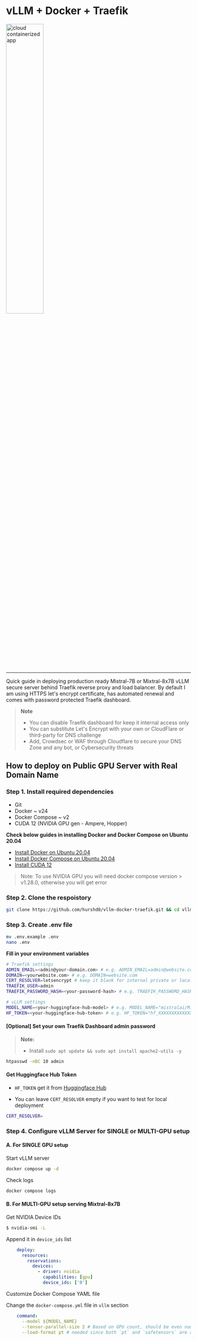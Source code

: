# vLLM + Docker + Traefik 


<img src="https://i.imgur.com/ZBQX3DW.jpeg" alt="cloud containerized app"  width="45%"/>
<hr/>

Quick guide in deploying production ready Mistral-7B or Mixtral-8x7B vLLM secure server behind Traefik reverse proxy and load balancer. By default I am using HTTPS let's encrypt certificate, has automated renewal and comes with password protected Traefik dashboard.

> __Note__  
>
> - You can disable Traefik dashboard for keep it internal access only
> - You can substitute Let's Encrypt with your own or CloudFlare or third-party for DNS challenge
> - Add, Crowdsec or WAF through Cloudflare to secure your DNS Zone and any bot, or Cybersecurity threats   

## How to deploy on Public GPU Server with Real Domain Name

### Step 1. Install required dependencies

- Git
- Docker ~ v24
- Docker Compose ~ v2
- CUDA 12 (NVIDIA GPU gen - Ampere, Hopper) 

**Check below guides in installing Docker and Docker Compose on Ubuntu 20.04**

- [Install Docker on Ubuntu 20.04](https://www.digitalocean.com/community/tutorials/how-to-install-and-use-docker-on-ubuntu-20-04)
- [Install Docker Compose on Ubuntu 20.04](https://www.digitalocean.com/community/tutorials/how-to-install-and-use-docker-compose-on-ubuntu-22-04)
- [Install CUDA 12](https://developer.nvidia.com/cuda-downloads) 

> Note: To use NVIDIA GPU you will need docker compose version > v1.28.0, otherwise you will get error

### Step 2. Clone the respoistory
```bash
git clone https://github.com/hurshd0/vllm-docker-traefik.git && cd vllm-docker-traefik
```

### Step 3. Create .env file 
```bash
mv .env.example .env
nano .env
```

**Fill in your environment variables**
```bash
# Traefik settings
ADMIN_EMAIL=<admin@your-domain.com> # e.g. ADMIN_EMAIL=admin@website.com
DOMAIN=<yourwebsite.com> # e.g. DOMAIN=website.com
CERT_RESOLVER=letsencrypt # keep it blank for internal private or local net
TRAEFIK_USER=admin
TRAEFIK_PASSWORD_HASH=<your-password-hash> # e.g. TRAEFIK_PASSWORD_HASH=$2y$10$OfEBpHk52P/5Ad1qzDj79esMnuhaEbV5of7OBTSurzhtSENLeWzAW 

# vLLM settings
MODEL_NAME=<your-huggingface-hub-model> # e.g. MODEL_NAME="mistralai/Mistral-7B-Instruct-v0.1"
HF_TOKEN=<your-huggingface-hub-token> # e.g. HF_TOKEN="hf_XXXXXXXXXXXXXXXXX"
```

#### [Optional] Set your own Traefik Dashboard admin password

> **Note:**
> - Install `sudo apt update && sudo apt install apache2-utils -y`

```bash
htpasswd -nBC 10 admin
```
#### Get Huggingface Hub Token
- `HF_TOKEN` get it from [Huggingface Hub](https://huggingface.co/docs/hub/security-tokens)

- You can leave `CERT_RESOLVER` empty if you want to test for local deployment
```bash
CERT_RESOLVER=
```

### Step 4. Configure vLLM Server for SINGLE or MULTI-GPU setup

#### A. For SINGLE GPU setup 

Start vLLM server

```bash
docker compose up -d
```

Check logs
```bash
docker compose logs
```

#### B. For MULTI-GPU setup serving Mixtral-8x7B 

Get NVIDIA Device IDs
```bash
$ nvidia-smi -L
```

Append it in `device_ids` list 
```yaml
    deploy:
      resources:
        reservations:
          devices:
            - driver: nvidia
              capabilities: [gpu]
              device_ids: ['0'] 
```
Customize Docker Compose YAML file

Change the `docker-compose.yml` file in `vllm` section

```yaml
    command:
      --model ${MODEL_NAME}
      --tensor-parallel-size 2 # Based on GPU count, should be even number of GPUs
      --load-format pt # needed since both `pt` and `safetensors` are available
```




